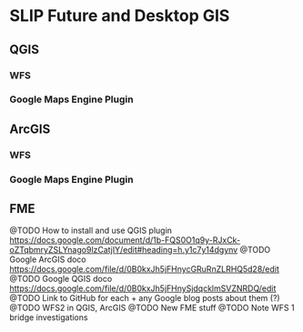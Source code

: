 # SLIP Future and Desktop GIS

## QGIS
### WFS

### Google Maps Engine Plugin

## ArcGIS
### WFS

### Google Maps Engine Plugin

## FME


@TODO How to install and use QGIS plugin https://docs.google.com/document/d/1b-FQS0O1q9y-RJxCk-oZTqbmryZSLYnago9lzCatjIY/edit#heading=h.y1c7y14dgynv
@TODO Google ArcGIS doco https://docs.google.com/file/d/0B0kxJh5jFHnycGRuRnZLRHQ5d28/edit
@TODO Google QGIS doco https://docs.google.com/file/d/0B0kxJh5jFHnySjdqcklmSVZNRDQ/edit
@TODO Link to GitHub for each + any Google blog posts about them (?)
@TODO WFS2 in QGIS, ArcGIS
@TODO New FME stuff
@TODO Note WFS 1 bridge investigations
